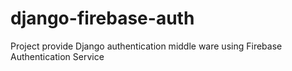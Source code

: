 # django-firebase-auth
Project provide Django authentication middle ware using Firebase Authentication Service
